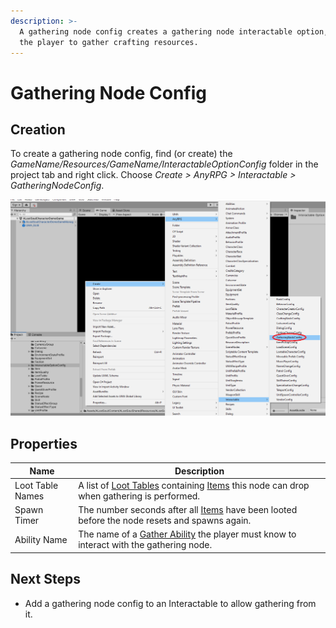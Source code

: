 ```yaml
---
description: >-
  A gathering node config creates a gathering node interactable option, allowing
  the player to gather crafting resources.
---
```


# Gathering Node Config

## Creation

To create a gathering node config, find (or create) the _GameName/Resources/GameName/InteractableOptionConfig_ folder in the project tab and right click.  Choose _Create > AnyRPG > Interactable > GatheringNodeConfig_.

![](<../../.gitbook/assets/image (3).png>)

## Properties

| Name             | Description                                                                                                              |
| ---------------- | ------------------------------------------------------------------------------------------------------------------------ |
| Loot Table Names | A list of [Loot Tables](../loot-table.md) containing [Items](../items/) this node can drop when gathering is performed.  |
| Spawn Timer      | The number seconds after all [Items](../items/) have been looted before the node resets and spawns again.                |
| Ability Name     | The name of a [Gather Ability](../abilities/gather-ability.md) the player must know to interact with the gathering node. |

## Next Steps

* Add a gathering node config to an Interactable to allow gathering from it.

